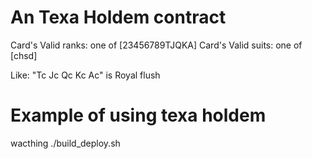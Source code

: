 # An Texa Holdem contract
Card's Valid ranks: one of [23456789TJQKA]
Card's Valid suits: one of [chsd]

Like: "Tc Jc Qc Kc Ac" is Royal flush

# Example of using texa holdem
wacthing ./build_deploy.sh 
